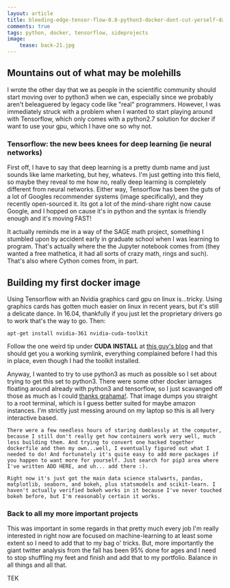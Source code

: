```yaml
---
layout: article
title: bleeding-edge-tensor-flow-0.8-python3-docker-dont-cut-yerself-datascience-fluff
comments: true
tags: python, docker, tensorflow, sideprojects
image:
    tease: back-21.jpg
---
```


## Mountains out of what may be molehills

I wrote the other day that we as people in the scientific community should start moving over to python3 when we can, especially since we probably aren't beleaguered by legacy code like "real" programmers. However, I was immediately struck with a problem when I wanted to start playing around with Tensorflow, which only comes with a python2.7 solution for docker if want to use your gpu, which I have one so why not.

### Tensorflow: the new bees knees for deep learning (ie neural networks) 

First off, I have to say that deep learning is a pretty dumb name and just sounds like lame marketing, but hey, whatevs. I'm just getting into this field, so maybe they reveal to me how no, really deep learning is completely different from neural networks. Either way, Tensorflow has been the guts of a lot of Googles recommender systems (image specifically), and they recently open-sourced it. Its got a lot of the mind-share right now cause Google, and I hopped on cause it's in python and the syntax is friendly enough and it's moving FAST! 

It actually reminds me in a way of the SAGE math project, something I stumbled upon by accident early in graduate school when I was learning to program. That's actually where the the Jupyter notebook comes from (they wanted a free mathetica, it had all sorts of crazy math, rings and such). That's also where Cython comes from, in part. 

## Building my first docker image

Using Tensorflow with an Nvidia graphics card gpu on linux is...tricky. Using graphics cards has gotten much easier on linux in recent years, but it's still a delicate dance. In 16.04, thankfully if you just let the proprietary drivers go to work that's the way to go. Then:

```
apt-get install nvidia-361 nvidia-cuda-toolkit
```

Follow the one weird tip under **CUDA INSTALL** at [this guy's blog](https://www.pugetsystems.com/labs/articles/NVIDIA-CUDA-with-Ubuntu-16-04-beta-on-a-laptop-if-you-just-cannot-wait-775/) and that should get you a working symlink, everything complained before I had this in place, even though I had the toolkit installed.

Anyway, I wanted to try to use python3 as much as possible so I set about trying to get this set to python3. There were some other docker iamages floating around already with python3 and tensorflow, so I just scavanged off those as much as I could [thanks grahama!](http://neuralniche.com/post/tensorflow/). That image dumps you straight to a root terminal, which is I guess better suited for maybe amazon instances. I'm strictly just messing around on my laptop so this is all Ivery interactive based. 

    There were a few needless hours of staring dumblessly at the computer, because I still don't really get how containers work very well, much less building them. And trying to convert one hacked together dockerfile and then my own...well, I eventually figured out what I needed to do! And fortunately it's quite easy to add more packages if you happen to want more for yourself. Just search for pip3 area where I've written ADD HERE, and uh... add there :).
    
    Right now it's just got the main data science stalwarts, pandas, matplotlib, seaborn, and bokeh, plus statsmodels and scikit-learn. I haven't actually verified bokeh works in it because I've never touched bokeh before, but I'm reasonably certain it works. 
    
### Back to all my more important projects

This was important in some regards in that pretty much every job I'm really interested in right now are focused on machine-learning to at least some extent so I need to add that to my bag o' tricks. But, more importantly the giant twitter analysis from the fall has been 95% done for ages and I need to stop shuffling my feet and finish and add that to my portfolio. Balance in all things and all that.

TEK
